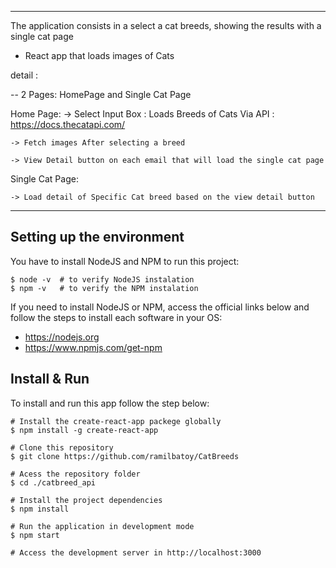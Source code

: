 -------------------------------------------------------------------------
The application consists in a select a cat breeds, showing the results with a single cat page

- React app that loads images of Cats

detail :

-- 2 Pages: HomePage and Single Cat Page 


Home Page:
    -> Select Input Box : Loads Breeds of Cats Via API :  https://docs.thecatapi.com/

    -> Fetch images After selecting a breed

    -> View Detail button on each email that will load the single cat page

 Single Cat Page:

 	-> Load detail of Specific Cat breed based on the view detail button 
-------------------------------------------------------------------------

## Setting up the environment

You have to install NodeJS and NPM to run this project:

```
$ node -v  # to verify NodeJS instalation
$ npm -v   # to verify the NPM instalation
```

If you need to install NodeJS or NPM, access the official links below and follow the steps to install each software in your OS:
- https://nodejs.org
- https://www.npmjs.com/get-npm

## Install & Run

To install and run this app follow the step below:

```
# Install the create-react-app packege globally
$ npm install -g create-react-app

# Clone this repository
$ git clone https://github.com/ramilbatoy/CatBreeds

# Acess the repository folder
$ cd ./catbreed_api

# Install the project dependencies
$ npm install

# Run the application in development mode
$ npm start

# Access the development server in http://localhost:3000
````